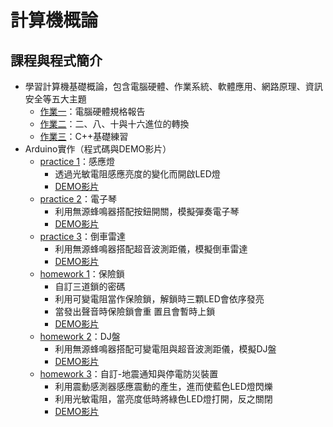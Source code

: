 計算機概論
==
## 課程與程式簡介
- 學習計算機基礎概論，包含電腦硬體、作業系統、軟體應用、網路原理、資訊安全等五大主題
  - [作業一](https://github.com/janiceHuuu/112-1-introduction-to-computer/blob/main/%E4%BD%9C%E6%A5%AD%E4%B8%80/%E8%A8%88%E7%AE%97%E6%A9%9F%E6%A6%82%E8%AB%96_F64126147%E8%83%A1%E7%91%80%E7%9C%9F_%E4%BD%9C%E6%A5%AD%E4%B8%80.pdf)：電腦硬體規格報告
  - [作業二]()：二、八、十與十六進位的轉換
  - [作業三]()：C++基礎練習
- Arduino實作（程式碼與DEMO影片）
  - [practice 1](https://github.com/janiceHuuu/112-1-introduction-to-computer/blob/main/Arduino/practice1/practice1.ino)：感應燈
    - 透過光敏電阻感應亮度的變化而開啟LED燈
    - [DEMO影片](https://youtube.com/shorts/jjAJ3k468dE?feature=share)
  - [practice 2](https://github.com/janiceHuuu/112-1-introduction-to-computer/blob/main/Arduino/practice2/practice2.ino)：電子琴
    - 利用無源蜂鳴器搭配按鈕開關，模擬彈奏電子琴
    - [DEMO影片](https://youtube.com/shorts/gLx09TcNdNw?feature=share)
  - [practice 3](https://github.com/janiceHuuu/112-1-introduction-to-computer/blob/main/Arduino/practice3/practice3.ino)：倒車雷達
    - 利用無源蜂鳴器搭配超音波測距儀，模擬倒車雷達
    - [DEMO影片](https://youtube.com/shorts/2GuCkCkTo_w?feature=share)
  - [homework 1](https://github.com/janiceHuuu/112-1-introduction-to-computer/blob/main/Arduino/homework1/homework1.ino)：保險鎖
    - 自訂三道鎖的密碼
    - 利用可變電阻當作保險鎖，解鎖時三顆LED會依序發亮
    - 當發出聲音時保險鎖會重 置且會暫時上鎖
    - [DEMO影片](https://youtu.be/FOcgSYk4Rx4)
  - [homework 2](https://github.com/janiceHuuu/112-1-introduction-to-computer/blob/main/Arduino/homework2/homework2.ino)：DJ盤
    - 利用無源蜂鳴器搭配可變電阻與超音波測距儀，模擬DJ盤
    - [DEMO影片](https://youtube.com/shorts/iYcPmcD0KXQ)
  - [homework 3](https://github.com/janiceHuuu/112-1-introduction-to-computer/blob/main/Arduino/homework3/homework3.ino)：自訂-地震通知與停電防災裝置
    - 利用震動感測器感應震動的產生，進而使藍色LED燈閃爍
    - 利用光敏電阻，當亮度低時將綠色LED燈打開，反之關閉
    - [DEMO影片](https://youtu.be/SA2Jl-OHU9Q)
